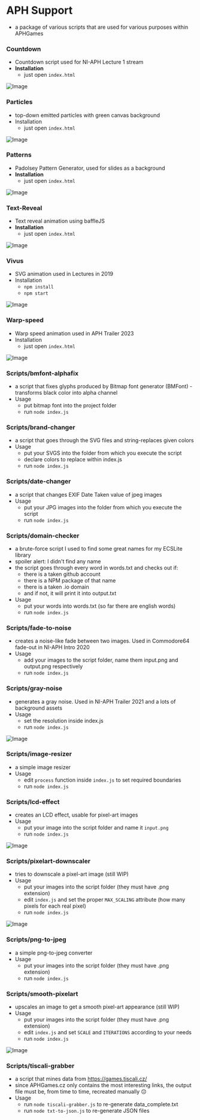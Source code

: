 # APH Support

- a package of various scripts that are used for various purposes within APHGames

### Countdown
- Countdown script used for NI-APH Lecture 1 stream
- **Installation**
  - just open `index.html`

![Image](./docs/countdown.png)

### Particles
- top-down emitted particles with green canvas background
- Installation
  - just open `index.html`

![Image](./docs/particles.png)


### Patterns
- Padolsey Pattern Generator, used for slides as a background
- **Installation**
  - just open `index.html`

![Image](./docs/patterns.png)

### Text-Reveal
- Text reveal animation using baffleJS
- **Installation**
  - just open `index.html`

![Image](./docs/reveal.png)

### Vivus
- SVG animation used in Lectures in 2019
- Installation
  - `npm install`
  - `npm start`

![Image](./docs/vivus.png)

### Warp-speed
- Warp speed animation used in APH Trailer 2023
- Installation
  - just open `index.html`

![Image](./docs/warp_speed.png)

### Scripts/bmfont-alphafix
- a script that fixes glyphs produced by Bitmap font generator (BMFont) - transforms black color into alpha channel
- Usage
  - put bitmap font into the project folder
  - run `node index.js`
  
### Scripts/brand-changer
- a script that goes through the SVG files and string-replaces given colors
- Usage
  - put your SVGS into the folder from which you execute the script
  - declare colors to replace within index.js
  - run `node index.js`

### Scripts/date-changer
- a script that changes EXIF Date Taken value of jpeg images
- Usage
  - put your JPG images into the folder from which you execute the script
  - run `node index.js`

### Scripts/domain-checker
- a brute-force script I used to find some great names for my ECSLite library
- spoiler alert: I didn't find any name
- the script goes through every word in words.txt and checks out if:
  - there is a taken github account
  - there is a NPM package of that name
  - there is a taken .io domain 
  - and if not, it will print it into output.txt
- Usage
  - put your words into words.txt (so far there are english words)
  - run `node index.js`


### Scripts/fade-to-noise
- creates a noise-like fade between two images. Used in Commodore64 fade-out in NI-APH Intro 2020
- Usage
  - add your images to the script folder, name them input.png and output.png respectively
  - run `node index.js`



### Scripts/gray-noise
- generates a gray noise. Used in NI-APH Trailer 2021 and a lots of background assets
- Usage
  - set the resolution inside index.js
  - run `node index.js`

![Image](./docs/gray_noise.png)

### Scripts/image-resizer
- a simple image resizer
- Usage
  - edit `process` function inside `index.js` to set required boundaries
  - run `node index.js`


### Scripts/lcd-effect
- creates an LCD effect, usable for pixel-art images
- Usage
  - put your image into the script folder and name it `input.png`
  - run `node index.js`

![Image](./docs/lcd_effect.png)


### Scripts/pixelart-downscaler
- tries to downscale a pixel-art image (still WIP)
- Usage
  - put your images into the script folder (they must have .png extension) 
  - edit `index.js` and set the proper `MAX_SCALING` attribute (how many pixels for each real pixel) 
  - run `node index.js`

![Image](./docs/pixelart_downscaler.png)


### Scripts/png-to-jpeg
- a simple png-to-jpeg converter
- Usage
  - put your images into the script folder (they must have .png extension) 
  - run `node index.js`

### Scripts/smooth-pixelart
- upscales an image to get a smooth pixel-art appearance (still WIP)
- Usage
  - put your images into the script folder (they must have .png extension) 
  - edit `index.js` and set `SCALE` and `ITERATIONS` according to your needs
  - run `node index.js`

![Image](./docs/smooth_pixelart.png)


### Scripts/tiscali-grabber
- a script that mines data from https://games.tiscali.cz/
- since APHGames.cz only contains the most interesting links, the output file must be, from time to time, recreated manually 😔
- Usage
  - run `node tiscali-grabber.js` to re-generate data_complete.txt
  - run `node txt-to-json.js` to re-generate JSON files